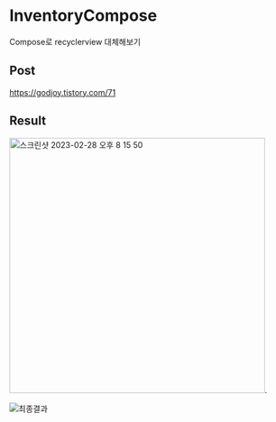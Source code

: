 # InventoryCompose
Compose로 recyclerview 대체해보기

## Post
https://godjoy.tistory.com/71

## Result
<img width="453" alt="스크린샷 2023-02-28 오후 8 15 50" src="https://user-images.githubusercontent.com/51503884/221838330-e3ac0b44-78c2-4178-88c5-f08f811e718b.png">. 


![최종결과](https://user-images.githubusercontent.com/51503884/221836557-7694fcd7-2edf-4f5f-a778-25eeb5428c38.gif)
